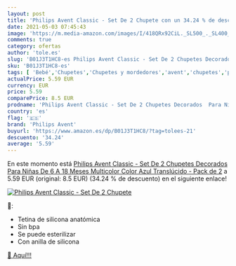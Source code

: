 ```yaml
---
layout: post
title: 'Philips Avent Classic - Set De 2 Chupete con un 34.24 % de descuento'
date: 2021-05-03 07:45:43
image: 'https://m.media-amazon.com/images/I/418QRx92CiL._SL500_._SL400_.jpg'
comments: true
category: ofertas
author: 'tole.es'
slug: 'B01J3T1HC8-es Philips Avent Classic - Set De 2 Chupetes Decorados Para...'
sku: 'B01J3T1HC8-es'
tags: [ 'Bebé','Chupetes','Chupetes y mordedores','avent','chupetes','philips avent', ]
actualPrice: 5.59 EUR
currency: EUR
price: 5.59
comparePrice: 8.5 EUR
prodname: 'Philips Avent Classic - Set De 2 Chupetes Decorados  Para Niñas De 6 A 18 Meses  Multicolor Color Azul Translúcido - Pack de 2'
country: 'es'
flag: '🇪🇸'
brand: 'Philips Avent'
buyurl: 'https://www.amazon.es/dp/B01J3T1HC8/?tag=tolees-21'
descuento: '34.24'
average: '5.59'
---
```


En este momento está [Philips Avent Classic - Set De 2 Chupetes Decorados  Para Niñas De 6 A 18 Meses  Multicolor Color Azul Translúcido - Pack de 2](https://www.amazon.es/dp/B01J3T1HC8/?tag=tolees-21) a 5.59 EUR (original: 8.5 EUR) (34.24 %  de descuento) en el siguiente enlace!

[![Philips Avent Classic - Set De 2 Chupete](https://m.media-amazon.com/images/I/418QRx92CiL._SL500_._SL400_.jpg)](https://www.amazon.es/dp/B01J3T1HC8/?tag=tolees-21)

🔎:

- Tetina de silicona anatómica
- Sin bpa
- Se puede esterilizar
- Con anilla de silicona

[🛒 Aquí!!!](https://www.amazon.es/dp/B01J3T1HC8/?tag=tolees-21)
